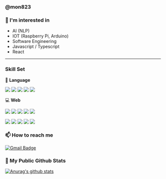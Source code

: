 ### @mon823

### :telescope: I'm interested in

- AI (NLP)
- IOT (Raspberry Pi, Arduino)
- Software Engineering
- Javascript / Typescript
- React
<hr>

### Skill Set
:pencil: **Language**

<img src="https://img.shields.io/badge/Python-3766AB?style=flat-square&logo=Python&logoColor=white"/></a>
<img src="https://img.shields.io/badge/C++-00599C?style=flat-square&logo=C%2B%2B&logoColor=white"/></a>
<img src="https://img.shields.io/badge/C-A8B9CC?style=flat-square&logo=C&logoColor=white"/></a>
<img src="https://img.shields.io/badge/Java-007396?style=flat-square&logo=Java&logoColor=white"/></a>
<img src="https://img.shields.io/badge/JavaScript-F7DF1E?style=flat-square&logo=JavaScript&logoColor=white"/>

:computer: **Web**

<img src="https://img.shields.io/badge/TypeScript-3178C6?style=flat-square&logo=TypeScript&logoColor=white"/></a>
<img src="https://img.shields.io/badge/React-61DAFB?style=flat-square&logo=React&logoColor=white"/></a>
<img src="https://img.shields.io/badge/Express-000000?style=flat-square&logo=Express&logoColor=white"/></a>
<img src="https://img.shields.io/badge/Node.js-339933?style=flat-square&logo=Node.js&logoColor=white"/></a>
<img src="https://img.shields.io/badge/Redis-DC382D?style=flat-square&logo=Redis&logoColor=white"/>

<img src="https://img.shields.io/badge/Webpack-8DD6F9?style=flat-square&logo=Webpack&logoColor=white"/></a>
<img src="https://img.shields.io/badge/Babel-F9DC3E?style=flat-square&logo=Babel&logoColor=white"/></a>
<img src="https://img.shields.io/badge/TravisCI-3EAAAF?style=flat-square&logo=TravisCI&logoColor=white"/></a>
<img src="https://img.shields.io/badge/Sass-CC6699?style=flat-square&logo=Sass&logoColor=white"/></a>
<img src="https://img.shields.io/badge/Sequelize-52B0E7?style=flat-square&logo=Sequelize&logoColor=white"/></a>

### 📫 How to reach me
[![Gmail Badge](https://img.shields.io/badge/Gmail-d14836?style=flat-square&logo=Gmail&logoColor=white&link=mailto:liendmch@gmail.com)](mailto:liendmch@gmail.com)

### 📃 My Public Github Stats
 [![Anurag's github stats](https://github-readme-stats.vercel.app/api?username=mon823&show_icons=true&theme=dark)](https://github.com/anuraghazra/github-readme-stats)

